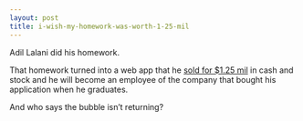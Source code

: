 ```yaml
---
layout: post
title: i-wish-my-homework-was-worth-1-25-mil
---
```

Adil Lalani did his homework.

That homework turned into a web app that he [sold for \$1.25
mil](http://www.eschoolnews.com/news/showStory.cfm?ArticleID=5924) in
cash and stock and he will become an employee of the company that bought
his application when he graduates.

And who says the bubble isn’t returning?
